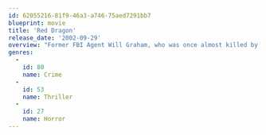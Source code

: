 ```yaml
---
id: 62055216-81f9-46a3-a746-75aed7291bb7
blueprint: movie
title: 'Red Dragon'
release_date: '2002-09-29'
overview: "Former FBI Agent Will Graham, who was once almost killed by the savage Hannibal 'The Cannibal' Lecter, now has no choice but to face him again, as it seems Lecter is the only one who can help Graham track down a new serial killer."
genres:
  -
    id: 80
    name: Crime
  -
    id: 53
    name: Thriller
  -
    id: 27
    name: Horror
---
```

